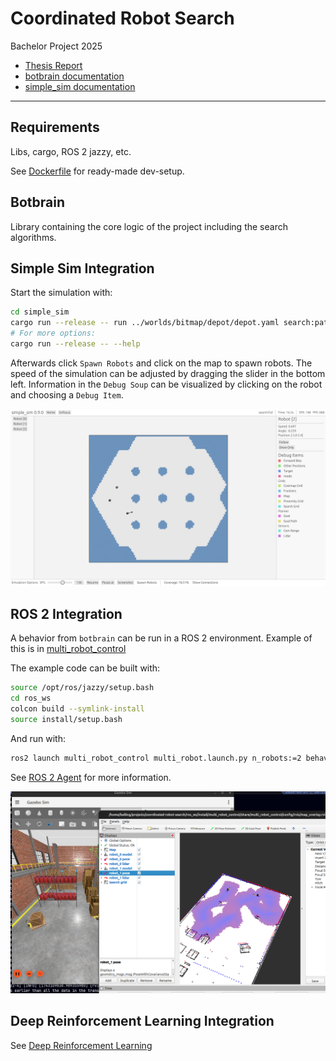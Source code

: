 # Coordinated Robot Search

Bachelor Project 2025

- [Thesis Report](https://balderholst.github.io/coordinated-robot-search/report.pdf)
- [botbrain documentation](https://balderholst.github.io/coordinated-robot-search/docs/botbrain/botbrain)
- [simple_sim documentation](https://balderholst.github.io/coordinated-robot-search/docs/simple_sim/simple_sim)

---

## Requirements

Libs, cargo, ROS 2 jazzy, etc.

See [Dockerfile](./Dockerfile) for ready-made dev-setup.

## Botbrain

Library containing the core logic of the project including the search algorithms.

## Simple Sim Integration

Start the simulation with:

```bash
cd simple_sim
cargo run --release -- run ../worlds/bitmap/depot/depot.yaml search:pathing
# For more options:
cargo run --release -- --help
```

Afterwards click `Spawn Robots` and click on the map to spawn robots.
The speed of the simulation can be adjusted by dragging the slider in the bottom left.
Information in the `Debug Soup` can be visualized by clicking on the robot and choosing
a `Debug Item`.

![Simple Sim environment](./report/figures/screenshots/simple-sim-gui.png)

## ROS 2 Integration

A behavior from `botbrain` can be run in a ROS 2 environment.
Example of this is in [multi_robot_control](./ros_ws/src/multi_robot_control)

<!-- TODO: Update to use new syntax -->
The example code can be built with:

```bash
source /opt/ros/jazzy/setup.bash
cd ros_ws
colcon build --symlink-install
source install/setup.bash
```

And run with:

```bash
ros2 launch multi_robot_control multi_robot.launch.py n_robots:=2 behavior:=search:pathing
```

See [ROS 2 Agent](./ros_ws/ros_agent.md) for more information.

![ROS 2 environment](./report/figures/screenshots/multi_robot_map_overlay.png)

## Deep Reinforcement Learning Integration

See [Deep Reinforcement Learning](./trainer/trainer.md)
